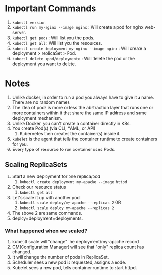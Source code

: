 # Important Commands
1. `kubectl version`
2. `kubectl run my-nginx --image nginx` : Will create a pod for nginx web-server.
3. `kubectl get pods` : Will list you the pods.
4. `kubectl get all` : Will list you the resources.
5. `kubectl create deployment my-nginx --image nginx` : Will create a deployment > replicaSet > Pod.
6. `kubectl delete <pod/deployment>` : Will delete the pod or the deployment you want to delete.

# Notes
1. Unlike docker, in order to run a pod you always have to give it a name. There are no random names.
2. The idea of pods is more or less the abstraction layer that runs one or more containers within it that share the same IP address and same deployment mechanism.
3. Unlike Docker, you can't create a container directly in K8s.
4. You create Pod(s) (via CLI, YAML, or API)
   1. Kubernetes then creates the container(s) inside it.
5. `kubelet` is the agent that tells the container runtime to create containers for you.
6. Every type of resource to run container uses Pods.

## Scaling ReplicaSets
1. Start a new deployment for one replica/pod
   1. `kubectl create deployment my-apache --image httpd`
2. Check our resource status
   1. `kubectl get all`
3. Let's scale it up with another pod
   1. `kubectl scale deploy/my-apache --replicas 2` OR
   2. `kubectl scale deploy my-apache --replicas 2`
4. The above 2 are same commands.
5. deploy=deployment=deployments.

### What happened when we scaled?
1. kubectl scale will "change" the deployment/my-apache record.
2. CM(Configuration Manager) will see that "only" replica count has changed.
3. It will change the number of pods in ReplicaSet.
4. Scheduler sees a new pod is requested, assigns a node.
5. Kubelet sees a new pod, tells container runtime to start httpd.
